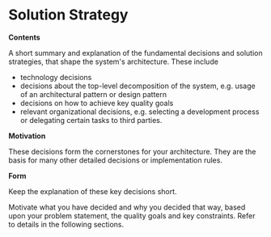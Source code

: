 # Solution Strategy

**Contents**

A short summary and explanation of the fundamental decisions and
solution strategies, that shape the system's architecture. These include

- technology decisions
- decisions about the top-level decomposition of the system, e.g.
  usage of an architectural pattern or design pattern
- decisions on how to achieve key quality goals
- relevant organizational decisions, e.g. selecting a development
  process or delegating certain tasks to third parties.

**Motivation**

These decisions form the cornerstones for your architecture. They are
the basis for many other detailed decisions or implementation rules.

**Form**

Keep the explanation of these key decisions short.

Motivate what you have decided and why you decided that way, based upon
your problem statement, the quality goals and key constraints. Refer to
details in the following sections.
